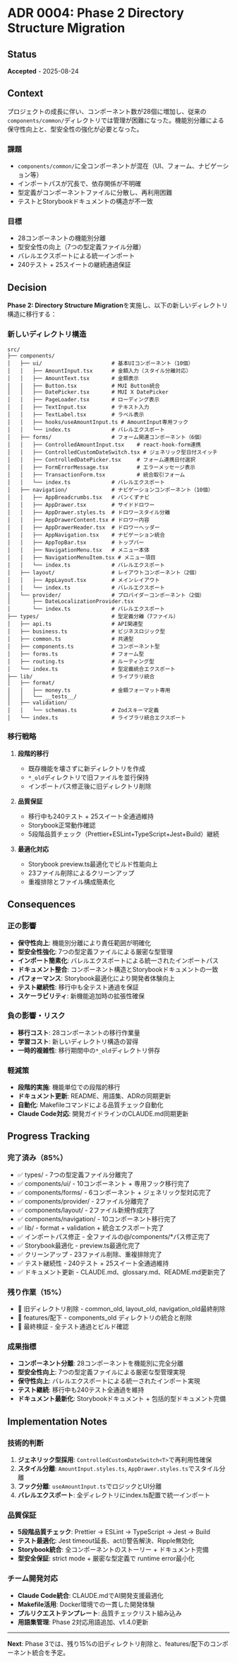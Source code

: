 # ADR 0004: Phase 2 Directory Structure Migration

## Status

**Accepted** - 2025-08-24

## Context

プロジェクトの成長に伴い、コンポーネント数が28個に増加し、従来の`components/common/`ディレクトリでは管理が困難になった。機能別分離による保守性向上と、型安全性の強化が必要となった。

### 課題

- `components/common/`に全コンポーネントが混在（UI、フォーム、ナビゲーション等）
- インポートパスが冗長で、依存関係が不明確
- 型定義がコンポーネントファイルに分散し、再利用困難
- テストとStorybookドキュメントの構造が不一致

### 目標

- 28コンポーネントの機能別分離
- 型安全性の向上（7つの型定義ファイル分離）
- バレルエクスポートによる統一インポート
- 240テスト + 25スイートの継続通過保証

## Decision

**Phase 2: Directory Structure Migration**を実施し、以下の新しいディレクトリ構造に移行する：

### 新しいディレクトリ構造

```
src/
├── components/
│   ├── ui/                      # 基本UIコンポーネント（10個）
│   │   ├── AmountInput.tsx      # 金額入力（スタイル分離対応）
│   │   ├── AmountText.tsx       # 金額表示
│   │   ├── Button.tsx           # MUI Button統合
│   │   ├── DatePicker.tsx       # MUI X DatePicker
│   │   ├── PageLoader.tsx       # ローディング表示
│   │   ├── TextInput.tsx        # テキスト入力
│   │   ├── TextLabel.tsx        # ラベル表示
│   │   ├── hooks/useAmountInput.ts # AmountInput専用フック
│   │   └── index.ts             # バレルエクスポート
│   ├── forms/                   # フォーム関連コンポーネント（6個）
│   │   ├── ControlledAmountInput.tsx    # react-hook-form連携
│   │   ├── ControlledCustomDateSwitch.tsx # ジェネリック型日付スイッチ
│   │   ├── ControlledDatePicker.tsx     # フォーム連携日付選択
│   │   ├── FormErrorMessage.tsx         # エラーメッセージ表示
│   │   ├── TransactionForm.tsx          # 統合取引フォーム
│   │   └── index.ts             # バレルエクスポート
│   ├── navigation/              # ナビゲーションコンポーネント（10個）
│   │   ├── AppBreadcrumbs.tsx   # パンくずナビ
│   │   ├── AppDrawer.tsx        # サイドドロワー
│   │   ├── AppDrawer.styles.ts  # ドロワースタイル分離
│   │   ├── AppDrawerContent.tsx # ドロワー内容
│   │   ├── AppDrawerHeader.tsx  # ドロワーヘッダー
│   │   ├── AppNavigation.tsx    # ナビゲーション統合
│   │   ├── AppTopBar.tsx        # トップバー
│   │   ├── NavigationMenu.tsx   # メニュー本体
│   │   ├── NavigationMenuItem.tsx # メニュー項目
│   │   └── index.ts             # バレルエクスポート
│   ├── layout/                  # レイアウトコンポーネント（2個）
│   │   ├── AppLayout.tsx        # メインレイアウト
│   │   └── index.ts             # バレルエクスポート
│   └── provider/                # プロバイダーコンポーネント（2個）
│       ├── DateLocalizationProvider.tsx
│       └── index.ts             # バレルエクスポート
├── types/                       # 型定義分離（7ファイル）
│   ├── api.ts                   # API関連型
│   ├── business.ts              # ビジネスロジック型
│   ├── common.ts                # 共通型
│   ├── components.ts            # コンポーネント型
│   ├── forms.ts                 # フォーム型
│   ├── routing.ts               # ルーティング型
│   └── index.ts                 # 型定義統合エクスポート
├── lib/                         # ライブラリ統合
│   ├── format/
│   │   ├── money.ts             # 金額フォーマット専用
│   │   └── __tests__/
│   ├── validation/
│   │   └── schemas.ts           # Zodスキーマ定義
│   └── index.ts                 # ライブラリ統合エクスポート
```

### 移行戦略

1. **段階的移行**
   - 既存機能を壊さずに新ディレクトリを作成
   - `*_old`ディレクトリで旧ファイルを並行保持
   - インポートパス修正後に旧ディレクトリ削除

2. **品質保証**
   - 移行中も240テスト + 25スイート全通過維持
   - Storybook正常動作確認
   - 5段階品質チェック（Prettier+ESLint+TypeScript+Jest+Build）継続

3. **最適化対応**
   - Storybook preview.ts最適化でビルド性能向上
   - 23ファイル削除によるクリーンアップ
   - 重複排除とファイル構成簡素化

## Consequences

### 正の影響

- **保守性向上**: 機能別分離により責任範囲が明確化
- **型安全性強化**: 7つの型定義ファイルによる厳密な型管理
- **インポート簡素化**: バレルエクスポートによる統一されたインポートパス
- **ドキュメント整合**: コンポーネント構造とStorybookドキュメントの一致
- **パフォーマンス**: Storybook最適化により開発者体験向上
- **テスト継続性**: 移行中も全テスト通過を保証
- **スケーラビリティ**: 新機能追加時の拡張性確保

### 負の影響・リスク

- **移行コスト**: 28コンポーネントの移行作業量
- **学習コスト**: 新しいディレクトリ構造の習得
- **一時的複雑性**: 移行期間中の`*_old`ディレクトリ併存

### 軽減策

- **段階的実施**: 機能単位での段階的移行
- **ドキュメント更新**: README、用語集、ADRの同期更新
- **自動化**: Makefileコマンドによる品質チェック自動化
- **Claude Code対応**: 開発ガイドラインのCLAUDE.md同期更新

## Progress Tracking

### 完了済み（85%）

- ✅ types/ - 7つの型定義ファイル分離完了
- ✅ components/ui/ - 10コンポーネント + 専用フック移行完了
- ✅ components/forms/ - 6コンポーネント + ジェネリック型対応完了
- ✅ components/provider/ - 2ファイル分離完了
- ✅ components/layout/ - 2ファイル新規作成完了
- ✅ components/navigation/ - 10コンポーネント移行完了
- ✅ lib/ - format + validation + 統合エクスポート完了
- ✅ インポートパス修正 - 全ファイルの@/components/\*パス修正完了
- ✅ Storybook最適化 - preview.ts最適化完了
- ✅ クリーンアップ - 23ファイル削除、重複排除完了
- ✅ テスト継続性 - 240テスト + 25スイート全通過維持
- ✅ ドキュメント更新 - CLAUDE.md、glossary.md、README.md更新完了

### 残り作業（15%）

- 🔄 旧ディレクトリ削除 - common_old, layout_old, navigation_old最終削除
- 🔄 features/配下 - components_old ディレクトリの統合と削除
- 🔄 最終検証 - 全テスト通過とビルド確認

### 成果指標

- **コンポーネント分離**: 28コンポーネントを機能別に完全分離
- **型安全性向上**: 7つの型定義ファイルによる厳密な型管理実現
- **保守性向上**: バレルエクスポートによる統一されたインポート実現
- **テスト継続**: 移行中も240テスト全通過を維持
- **ドキュメント最新化**: Storybookドキュメント + 包括的型ドキュメント完備

## Implementation Notes

### 技術的判断

1. **ジェネリック型採用**: `ControlledCustomDateSwitch<T>`で再利用性確保
2. **スタイル分離**: `AmountInput.styles.ts`, `AppDrawer.styles.ts`でスタイル分離
3. **フック分離**: `useAmountInput.ts`でロジックとUI分離
4. **バレルエクスポート**: 全ディレクトリにindex.ts配置で統一インポート

### 品質保証

- **5段階品質チェック**: Prettier → ESLint → TypeScript → Jest → Build
- **テスト最適化**: Jest timeout延長、act()警告解決、Ripple無効化
- **Storybook統合**: 全コンポーネントのストーリー + ドキュメント完備
- **型安全保証**: strict mode + 厳密な型定義で runtime error最小化

### チーム開発対応

- **Claude Code統合**: CLAUDE.mdでAI開発支援最適化
- **Makefile活用**: Docker環境での一貫した開発体験
- **プルリクエストテンプレート**: 品質チェックリスト組み込み
- **用語集管理**: Phase 2対応用語追加、v1.4.0更新

---

**Next**: Phase 3では、残り15%の旧ディレクトリ削除と、features/配下のコンポーネント統合を予定。
